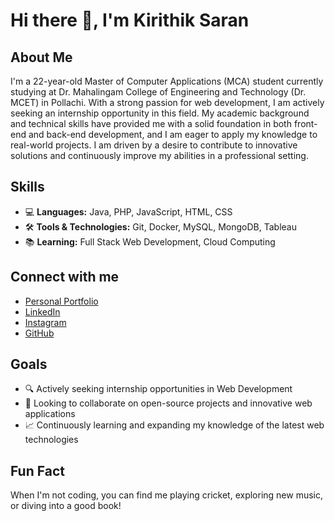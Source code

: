 # Hi there 👋, I'm Kirithik Saran

## About Me
I'm a 22-year-old Master of Computer Applications (MCA) student currently studying at Dr. Mahalingam College of Engineering and Technology (Dr. MCET) in Pollachi. With a strong passion for web development, I am actively seeking an internship opportunity in this field. My academic background and technical skills have provided me with a solid foundation in both front-end and back-end development, and I am eager to apply my knowledge to real-world projects. I am driven by a desire to contribute to innovative solutions and continuously improve my abilities in a professional setting.

## Skills
- 💻 **Languages:** Java, PHP, JavaScript, HTML, CSS
- 🛠️ **Tools & Technologies:** Git, Docker, MySQL, MongoDB, Tableau
- 📚 **Learning:** Full Stack Web Development, Cloud Computing


## Connect with me
- [Personal Portfolio](https://kirithiksaranportfolio.netlify.app/)
- [LinkedIn](https://www.linkedin.com/in/kirithik-saran-s/)
- [Instagram](https://www.instagram.com/kirithik_saran/?igsh=MXc2YzVuejFseGMwOQ%3D%3D)
- [GitHub](https://github.com/yourusername)

## Goals
- 🔍 Actively seeking internship opportunities in Web Development
- 🚀 Looking to collaborate on open-source projects and innovative web applications
- 📈 Continuously learning and expanding my knowledge of the latest web technologies

## Fun Fact
When I'm not coding, you can find me playing cricket, exploring new music, or diving into a good book!
